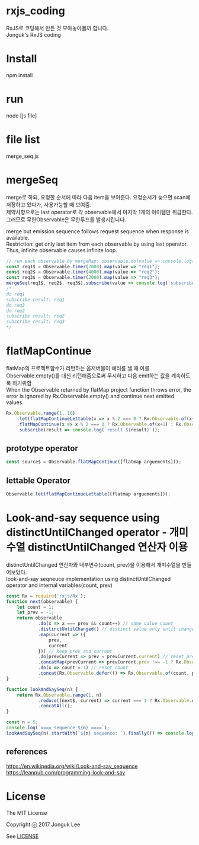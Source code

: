 # rxjs_coding 
 RxJS로 코딩해서 만든 것 모아놓아볼까 합니다.  
 Jonguk's RxJS coding  

# Install  
 npm install  

# run  
 node [js file]  

# file list  
 merge_seq.js  

# mergeSeq   
merge로 하되, 요청한 순서에 따라 다음 item을 보여준다. 요청순서가 늦으면 scan에 저장하고 있다가, 사용가능할 때 보여줌.  
제약사항으로는 last operator로 각 observable에서 마지막 1개의 아이템만 취급한다. 그러므로 무한Observable은 무한루프를 발생시킵니다.  

merge but emission sequence follows request sequence when response is available.  
Restriction: get only last item from each observable by using last operator.
Thus, infinite observable causes infinite loop.
 ```js
 // run each observable by mergeMap: observable.do(value => console.log(`do ${value}`)).last()
 const req1$ = Observable.timer(2000).map(value => "req1");
 const req2$ = Observable.timer(4000).map(value => "req2");
 const req3$ = Observable.timer(2000).map(value => "req3");
 mergeSeq(req1$, req2$, req3$).subscribe(value => console.log(`subscribe result: ${value}`));
 /*
 do req1
 subscribe result: req1
 do req3
 do req2
 subscribe result: req2
 subscribe result: req3
 */
 ```

# flatMapContinue
flatMap의 프로젝트함수가 리턴하는 옵저버블이 에러를 낼 때 이를 Observable.empty()를 대신 리턴해줌으로써 무시하고 다음 emit하는 값을 계속하도록 하기위함   
When the Observable returned by flatMap project function throws error, the error is ignored by Rx.Observable.empty() and continue next emitted values.
```js
Rx.Observable.range(1, 10)
	.let(flatMapContinueLettable(x => x % 2 === 0 ? Rx.Observable.of(x+2) : Rx.Observable.throw(new Error('error'))))
	.flatMapContinue(x => x % 2 === 0 ? Rx.Observable.of(x+1) : Rx.Observable.throw(new Error('error')))
	.subscribe(result => console.log(`result ${result}`));
```
## prototype operator
```js
const source$ = Observable.flatMapContinue([flatmap arguements]));
```

## lettable Operator 
```js
Observable.let(flatMapContinueLettable([flatmap arguements]));
```

# Look-and-say sequence using distinctUntilChanged operator  - 개미수열 distinctUntilChanged 연산자 이용 
distinctUntilChanged 연산자와 내부변수(count, prev)을 이용해서 개미수열을 만들어보았다.    
look-and-say seqneuce implementation using distinctUntilChanged operator and internal variables(count, prev)   

```js
const Rx = require('rxjs/Rx');
function next(observable) {
	let count = 1;
	let prev = -1;
	return observable
			.do(x => x === prev && count++) // same value count
			.distinctUntilChanged() // distinct value only until changed
			.map(current => ({
				prev,
				current
			})) // keep prev and current
			.do(prevCurrent => prev = prevCurrent.current) // reset prev
			.concatMap(prevCurrent => prevCurrent.prev !== -1 ? Rx.Observable.of(count, prevCurrent.prev) : Rx.Observable.empty()) // next Observable
			.do(x => count = 1) // reset count
			.concat(Rx.Observable.defer(() => Rx.Observable.of(count, prev))); // last Observable
}

function lookAndSaySeq(n) { 
	return Rx.Observable.range(1, n)
			.reduce((next$, current) => current === 1 ? Rx.Observable.of(1) : next(next$), null)
			.concatAll();
}

const n = 5;
console.log(`==== sequence ${n} ====`);
lookAndSaySeq(n).startWith(`${n} sequence: `).finally(() => console.log('')).subscribe(x => process.stdout.write(`${x}`));
```

## references
https://en.wikipedia.org/wiki/Look-and-say_sequence   
https://leanpub.com/programming-look-and-say  


# License

The MIT License   

Copyright ⓒ 2017 Jonguk Lee  

See [LICENSE](https://github.com/jonguk0114/rxjs_coding/blob/master/LICENSE.md)   


